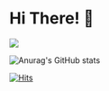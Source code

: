 # Hi There! 👋


<a href="https://www.facebook.com/profile.php?id=100011324822270" target="_blank"><img src="https://img.shields.io/badge/Facebook-1877F2?style=flat-square&logo=Facebook&logoColor=white"/></a>



<!--
**yoosion030/yoosion030** is a ✨ _special_ ✨ repository because its `README.md` (this file) appears on your GitHub profile.

Here are some ideas to get you started:

- 🔭 I’m currently working on ...
- 🌱 I’m currently learning ...
- 👯 I’m looking to collaborate on ...
- 🤔 I’m looking for help with ...
- 💬 Ask me about ...
- 📫 How to reach me: ...
- 😄 Pronouns: ...
- ⚡ Fun fact: ...
-->

![Anurag's GitHub stats](https://github-readme-stats.vercel.app/api?username=yoosion030&theme=vue&show_icons=ture)
<!--
[![Top Langs](https://github-readme-stats.vercel.app/api/top-langs/?username=yoosion030&hide_langs_below=0.5)](https://github.com/chanwoo00106)
-->
[![Hits](https://hits.seeyoufarm.com/api/count/incr/badge.svg?url=https%3A%2F%2Fgithub.com%2Fyoosion030%2Fhit-counter&count_bg=%2379C83D&title_bg=%23555555&icon=&icon_color=%23E7E7E7&title=030&edge_flat=false)](https://hits.seeyoufarm.com)
